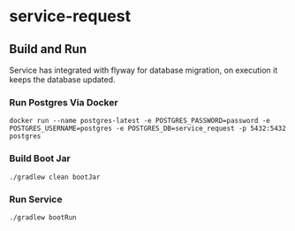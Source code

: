 # service-request

## Build and Run
Service has integrated with flyway for  database migration, on execution it keeps the database updated.

### Run Postgres Via Docker

`docker run --name postgres-latest -e POSTGRES_PASSWORD=password -e POSTGRES_USERNAME=postgres -e POSTGRES_DB=service_request -p 5432:5432 postgres`

### Build Boot Jar

`./gradlew clean bootJar`

### Run Service

`./gradlew bootRun`

